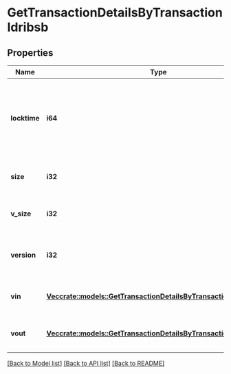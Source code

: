 # GetTransactionDetailsByTransactionIdribsb

## Properties

Name | Type | Description | Notes
------------ | ------------- | ------------- | -------------
**locktime** | **i64** | Represents the time at which a particular transaction can be added to the blockchain. | 
**size** | **i32** | Represents the total size of this transaction. | 
**v_size** | **i32** | Represents the virtual size of this transaction. | 
**version** | **i32** | Represents the transaction version number. | 
**vin** | [**Vec<crate::models::GetTransactionDetailsByTransactionIdribsbVin>**](GetTransactionDetailsByTransactionIDRIBSB_vin.md) | Represents the transaction inputs. | 
**vout** | [**Vec<crate::models::GetTransactionDetailsByTransactionIdribsbVout>**](GetTransactionDetailsByTransactionIDRIBSB_vout.md) | Represents the transaction outputs. | 

[[Back to Model list]](../README.md#documentation-for-models) [[Back to API list]](../README.md#documentation-for-api-endpoints) [[Back to README]](../README.md)


